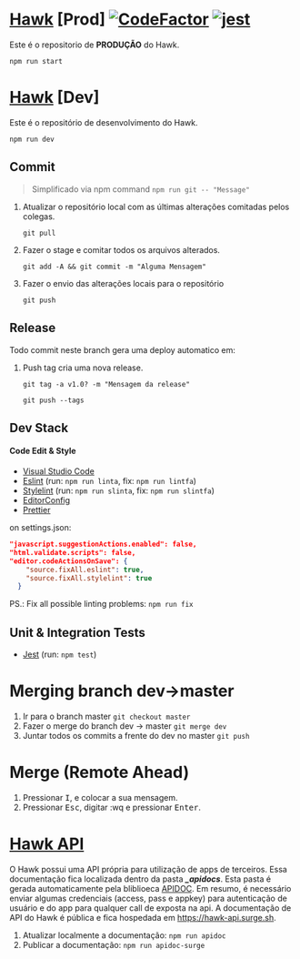 # [Hawk](https://hawkproject.herokuapp.com/) [Prod] [![CodeFactor](https://www.codefactor.io/repository/github/jrvansuita/hawk/badge?s=6dc2de9a8a50bdc0f1b72cae64e4eba7596e73cb)](https://www.codefactor.io/repository/github/jrvansuita/hawk)  [![jest](https://jestjs.io/img/jest-badge.svg)](https://github.com/facebook/jest)

Este é o repositorio de **PRODUÇÃO** do Hawk.

``` npm run start ```

# [Hawk](https://hawkdev.herokuapp.com) [Dev]

Este é o repositório de desenvolvimento do Hawk.

``` npm run dev ```

## Commit
 >Simplificado via npm command ```npm run git -- "Message"```

 1. Atualizar o repositório local com as últimas alterações comitadas pelos colegas.

     ``` git pull ```

 2. Fazer o stage e comitar todos os arquivos alterados.

     ``` git add -A && git commit -m "Alguma Mensagem" ```

 3. Fazer o envio das alterações locais para o repositório

     ``` git push ```


## Release

Todo commit neste branch gera uma deploy automatico em:

 1. Push tag cria uma nova release.

     ``` git tag -a v1.0? -m "Mensagem da release"  ```

     ``` git push --tags ```


## Dev Stack

#### Code Edit & Style


- [Visual Studio Code](https://code.visualstudio.com/)
- [Eslint](https://github.com/eslint/eslint) (run: ```npm run linta```, fix: ```npm run lintfa```)
- [Stylelint](https://github.com/stylelint/stylelint) (run: ```npm run slinta```, fix: ```npm run slintfa```)
- [EditorConfig](https://editorconfig.org/)
- [Prettier](https://prettier.io/)


on settings.json:

```json
"javascript.suggestionActions.enabled": false,
"html.validate.scripts": false,
"editor.codeActionsOnSave": {
    "source.fixAll.eslint": true,
    "source.fixAll.stylelint": true
  }
```

PS.: Fix all possible linting problems: ```npm run fix```

## Unit & Integration Tests

- [Jest](https://github.com/facebook/jest) (run: ```npm test```)



# Merging branch dev->master

1. Ir para o branch master ```git checkout master```
2. Fazer o merge do branch dev -> master ```git merge dev```
3. Juntar todos os commits a frente do dev no master ```git push```


# Merge (Remote Ahead)

  1. Pressionar <kbd>I</kbd>, e colocar a sua mensagem.
  2. Pressionar <kbd>Esc</kbd>, digitar :wq e pressionar <kbd>Enter</kbd>.


# [Hawk API](hawk-api.surge.sh)

  O Hawk possui uma API própria para utilização de apps de terceiros. Essa documentação fica localizada dentro da pasta ***_apidocs***.
  Esta pasta é gerada automaticamente pela bliblioeca [APIDOC](https://apidocjs.com/). Em resumo, é necessário enviar algumas credenciais (access, pass e appkey) para autenticação de usuário e do app para qualquer call de exposta na api. A documentação de API do Hawk é pública e fica hospedada em https://hawk-api.surge.sh.

  1. Atualizar localmente a documentação: ```npm run apidoc```
  2. Publicar a documentação: ```npm run apidoc-surge```
